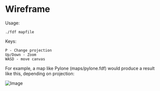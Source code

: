 # Wireframe

Usage:
```
./fdf mapfile
```
Keys:
```
P - Change projection
Up/Down - Zoom
WASD - move canvas
```
For example, a map like Pylone (maps/pylone.fdf) would produce a result like this, depending on projection:

![Image](https://imgur.com/TsWFVds)
